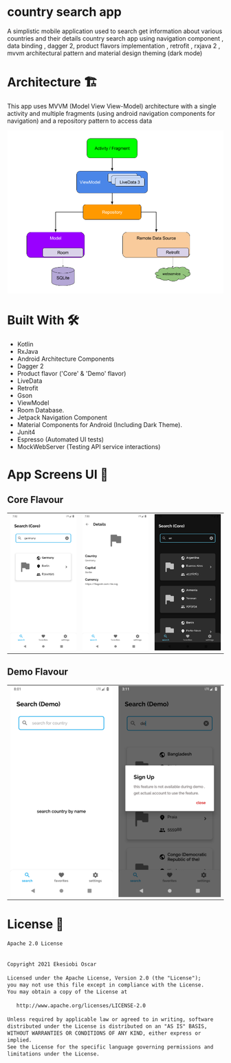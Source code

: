 # country search app
A simplistic mobile application used to search get information about various countries and their details country search app using navigation component , data binding , dagger 2, product flavors implementation , retrofit , rxjava 2 , mvvm architectural pattern and material design theming (dark mode)

# Architecture  🏗
This app uses MVVM (Model View View-Model) architecture with a single activity and multiple fragments (using android navigation components for navigation) and a repository pattern to access data 


![alt text](https://github.com/oscarnipps/volu/blob/2c21352444e5bdfb26db9a1927b46c68a17fbfa4/volu%20architecture%20.png "architecture")


# Built With 🛠	

* Kotlin
* RxJava 
* Android Architecture Components
* Dagger 2
* Product flavor ('Core' & 'Demo' flavor)
* LiveData
* Retrofit
* Gson
* ViewModel
* Room Database.
* Jetpack Navigation Component
* Material Components for Android (Including Dark Theme).
* Junit4
* Espresso (Automated UI tests)
* MockWebServer (Testing API service interactions)



# App Screens UI 🎨

## Core Flavour

|   |   |   |
| -----:| -----:| -----:|
| ![alt text](https://github.com/oscarnipps/country-search-app/blob/97e916a82d65df58c1ba883d976d06fc0b007324/home.png "architecture") | ![alt text](https://github.com/oscarnipps/country-search-app/blob/97e916a82d65df58c1ba883d976d06fc0b007324/contry_details.png "architecture") | ![alt text](https://github.com/oscarnipps/country-search-app/blob/97e916a82d65df58c1ba883d976d06fc0b007324/home_dark.png "architecture")  | 



## Demo Flavour

|   |   |   
| -----:| -----:|
| ![alt text](https://github.com/oscarnipps/country-search-app/blob/97e916a82d65df58c1ba883d976d06fc0b007324/home_demo.png "architecture") | ![alt text](https://github.com/oscarnipps/country-search-app/blob/97e916a82d65df58c1ba883d976d06fc0b007324/details_demo.png "architecture") |


# License 🔖

    Apache 2.0 License


    Copyright 2021 Ekesiobi Oscar

    Licensed under the Apache License, Version 2.0 (the "License");
    you may not use this file except in compliance with the License.
    You may obtain a copy of the License at

       http://www.apache.org/licenses/LICENSE-2.0

    Unless required by applicable law or agreed to in writing, software
    distributed under the License is distributed on an "AS IS" BASIS,
    WITHOUT WARRANTIES OR CONDITIONS OF ANY KIND, either express or implied.
    See the License for the specific language governing permissions and
    limitations under the License.

